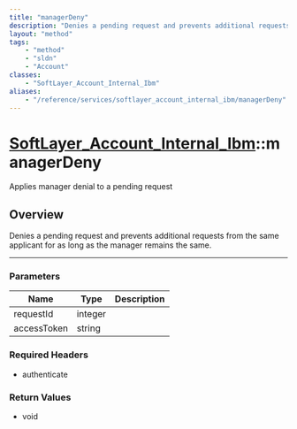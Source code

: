 ```yaml
---
title: "managerDeny"
description: "Denies a pending request and prevents additional requests from the same applicant for as long as the manager remains the... "
layout: "method"
tags:
    - "method"
    - "sldn"
    - "Account"
classes:
    - "SoftLayer_Account_Internal_Ibm"
aliases:
    - "/reference/services/softlayer_account_internal_ibm/managerDeny"
---
```

# [SoftLayer_Account_Internal_Ibm](/reference/services/SoftLayer_Account_Internal_Ibm)::managerDeny


Applies manager denial to a pending request


## Overview 
Denies a pending request and prevents additional requests from the same applicant for as long as the manager remains the same. 

-----

### Parameters 
|Name | Type | Description |
| --- | --- | --- |
|requestId| integer| |
|accessToken| string| |


### Required Headers
* authenticate


### Return Values
* void




